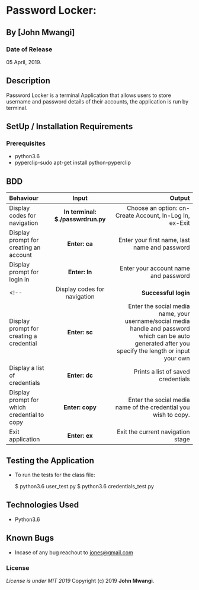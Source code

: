 # Password Locker:

## By **[John Mwangi]**

### Date of Release

05 April, 2019.

## Description
Password Locker is a terminal Application that allows users to store username and password details of their accounts, the application is run by terminal.

## SetUp / Installation Requirements
### Prerequisites
* python3.6
* pyperclip-sudo apt-get install python-pyperclip

## BDD
| Behaviour | Input | Output |
| :---------------- | :---------------: | ------------------: |
| Display codes for navigation | **In terminal: $./passwrdrun.py** |Choose an option: cn-Create Account, ln-Log In, ex-Exit |
| Display prompt for creating an account | **Enter: ca** | Enter your first name, last name and password |
| Display prompt for login in | **Enter: ln** | Enter your account name and password |
<!-- | Display codes for navigation | **Successful login** | Choose an option: sc - Create Credential, dc - Display Credentials, copy - Copy Credential, ex - exit |
| Display prompt for creating a credential | **Enter: sc** | Enter the social media name, your username/social media handle and password which can be auto generated after you specify the length or input your own |
| Display a list of credentials | **Enter: dc** | Prints a list of saved credentials |
| Display prompt for which credential to copy | **Enter: copy** | Enter the social media name of the credential you wish to copy. |
| Exit application | **Enter: ex** | Exit the current navigation stage | -->

<!-- ### Cloning
* In your terminal:

        $ git clone my repo
        $ cd Python-pwd-locker -->

## Testing the Application
* To run the tests for the class file:

    $ python3.6 user_test.py
    $ python3.6 credentials_test.py

## Technologies Used
* Python3.6

## Known Bugs
* Incase of any bug reachout to jones@gmail.com

### License
*License is under MIT 2019*
Copyright (c) 2019 **John Mwangi**.
